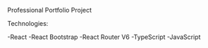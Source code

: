 Professional Portfolio Project

Technologies:

-React
-React Bootstrap
-React Router V6
-TypeScript
-JavaScript

